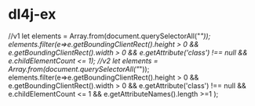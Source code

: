 # dl4j-ex

//v1
let elements = Array.from(document.querySelectorAll("*"));
elements.filter(e=>e.getBoundingClientRect().height > 0 && e.getBoundingClientRect().width > 0 && e.getAttribute('class') !== null && e.childElementCount <= 1);
//v2
let elements = Array.from(document.querySelectorAll("*"));
elements.filter(e=>e.getBoundingClientRect().height > 0 && e.getBoundingClientRect().width > 0 && e.getAttribute('class') !== null && e.childElementCount <= 1 && e.getAttributeNames().length >=1    );
